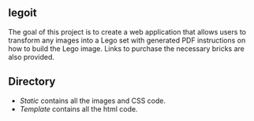 ## legoit
The goal of this project is to create a web application that allows users to transform any images into a Lego set with generated PDF instructions on how to build the Lego image. Links to purchase the necessary bricks are also provided. 

## Directory
* *Static* contains all the images and CSS code.
* *Template* contains all the html code. 